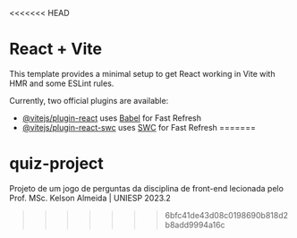 <<<<<<< HEAD
# React + Vite

This template provides a minimal setup to get React working in Vite with HMR and some ESLint rules.

Currently, two official plugins are available:

- [@vitejs/plugin-react](https://github.com/vitejs/vite-plugin-react/blob/main/packages/plugin-react/README.md) uses [Babel](https://babeljs.io/) for Fast Refresh
- [@vitejs/plugin-react-swc](https://github.com/vitejs/vite-plugin-react-swc) uses [SWC](https://swc.rs/) for Fast Refresh
=======
# quiz-project
Projeto de um jogo de perguntas da disciplina de front-end lecionada pelo Prof. MSc. Kelson Almeida | UNIESP 2023.2
>>>>>>> 6bfc41de43d08c0198690b818d2b8add9994a16c
